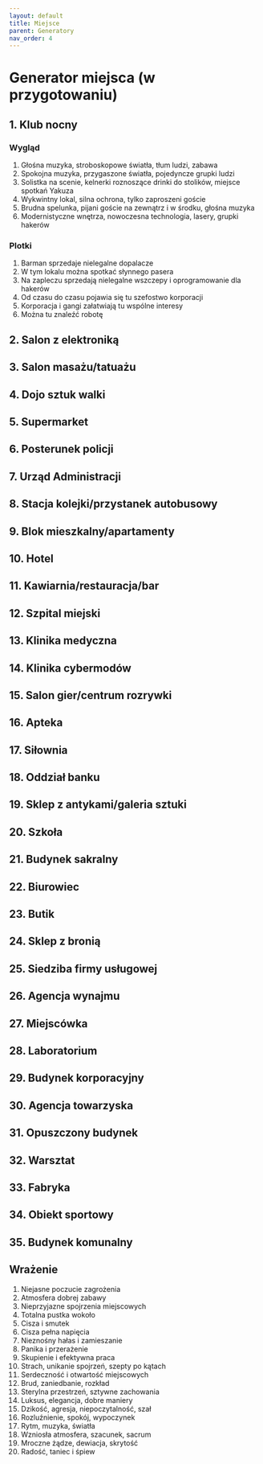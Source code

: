 ```yaml
---
layout: default
title: Miejsce
parent: Generatory
nav_order: 4
---
```


# Generator miejsca (w przygotowaniu)

## 1. Klub nocny

### Wygląd

1. Głośna muzyka, stroboskopowe światła, tłum ludzi, zabawa
2. Spokojna muzyka, przygaszone światła, pojedyncze grupki ludzi
3. Solistka na scenie, kelnerki roznoszące drinki do stolików, miejsce spotkań Yakuza
4. Wykwintny lokal, silna ochrona, tylko zaproszeni goście
5. Brudna spelunka, pijani goście na zewnątrz i w środku, głośna muzyka
6. Modernistyczne wnętrza, nowoczesna technologia, lasery, grupki hakerów

### Plotki

1. Barman sprzedaje nielegalne dopalacze
2. W tym lokalu można spotkać słynnego pasera
3. Na zapleczu sprzedają nielegalne wszczepy i oprogramowanie dla hakerów
4. Od czasu do czasu pojawia się tu szefostwo korporacji
5. Korporacja i gangi załatwiają tu wspólne interesy
6. Można tu znaleźć robotę

## 2. Salon z elektroniką
## 3. Salon masażu/tatuażu
## 4. Dojo sztuk walki
## 5. Supermarket
## 6. Posterunek policji
## 7. Urząd Administracji
## 8. Stacja kolejki/przystanek autobusowy
## 9. Blok mieszkalny/apartamenty
## 10. Hotel
## 11. Kawiarnia/restauracja/bar
## 12. Szpital miejski
## 13. Klinika medyczna
## 14. Klinika cybermodów
## 15. Salon gier/centrum rozrywki
## 16. Apteka
## 17. Siłownia
## 18. Oddział banku
## 19. Sklep z antykami/galeria sztuki
## 20. Szkoła
## 21. Budynek sakralny
## 22. Biurowiec
## 23. Butik
## 24. Sklep z bronią
## 25. Siedziba firmy usługowej
## 26. Agencja wynajmu
## 27. Miejscówka
## 28. Laboratorium
## 29. Budynek korporacyjny
## 30. Agencja towarzyska
## 31. Opuszczony budynek
## 32. Warsztat
## 33. Fabryka
## 34. Obiekt sportowy
## 35. Budynek komunalny


## Wrażenie

1. Niejasne poczucie zagrożenia
2. Atmosfera dobrej zabawy
3. Nieprzyjazne spojrzenia miejscowych
4. Totalna pustka wokoło
5. Cisza i smutek
6. Cisza pełna napięcia
7. Nieznośny hałas i zamieszanie
8. Panika i przerażenie
9. Skupienie i efektywna praca
10. Strach, unikanie spojrzeń, szepty po kątach
11. Serdeczność i otwartość miejscowych
12. Brud, zaniedbanie, rozkład
13. Sterylna przestrzeń, sztywne zachowania
14. Luksus, elegancja, dobre maniery
15. Dzikość, agresja, niepoczytalność, szał
16. Rozluźnienie, spokój, wypoczynek
17. Rytm, muzyka, światła
18. Wzniosła atmosfera, szacunek, sacrum
19. Mroczne żądze, dewiacja, skrytość
20. Radość, taniec i śpiew
